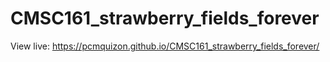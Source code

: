 # CMSC161_strawberry_fields_forever

View live: https://pcmquizon.github.io/CMSC161_strawberry_fields_forever/
